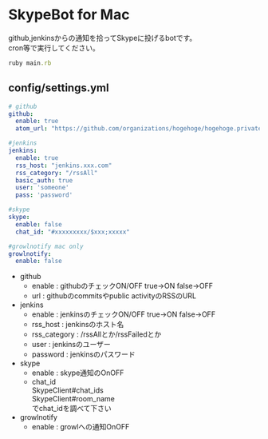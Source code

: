SkypeBot for Mac
================

github,jenkinsからの通知を拾ってSkypeに投げるbotです。  
cron等で実行してください。

```ruby
ruby main.rb
```

config/settings.yml
-------------------

```yaml
# github
github:
  enable: true
  atom_url: "https://github.com/organizations/hogehoge/hogehoge.private.atom?token=xxxxxxx"

#jenkins
jenkins:
  enable: true
  rss_host: "jenkins.xxx.com"
  rss_category: "/rssAll"
  basic_auth: true
  user: 'someone'
  pass: 'password'

#skype
skype:
  enable: false
  chat_id: "#xxxxxxxxx/$xxx;xxxxx"

#growlnotify mac only
growlnotify:
  enable: false
```

* github
    * enable : githubのチェックON/OFF true->ON false->OFF
    * url : githubのcommitsやpublic activityのRSSのURL
* jenkins
    * enable : jenkinsのチェックON/OFF true->ON false->OFF
    * rss_host : jenkinsのホスト名
    * rss_category : /rssAllとか/rssFailedとか  
    * user : jenkinsのユーザー  
    * password : jenkinsのパスワード
* skype
    * enable : skype通知のOnOFF
    * chat_id  
    SkypeClient#chat_ids  
    SkypeClient#room_name  
    でchat_idを調べて下さい  
* growlnotify
    * enable : growlへの通知OnOFF